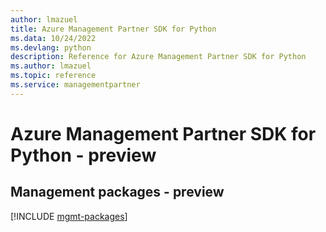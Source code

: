 ```yaml
---
author: lmazuel
title: Azure Management Partner SDK for Python
ms.data: 10/24/2022
ms.devlang: python
description: Reference for Azure Management Partner SDK for Python
ms.author: lmazuel
ms.topic: reference
ms.service: managementpartner
---
```

# Azure Management Partner SDK for Python - preview

## Management packages - preview
[!INCLUDE [mgmt-packages](management-partner-mgmt-index.md)]
